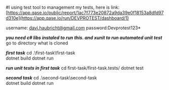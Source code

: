 #I using test tool to management my tests, here is link:
[https://app.qase.io/public/report/1ac7f773e20872a9da39e0f18153a8dfd97d310e](https://app.qase.io/run/DEVPROTEST/dashboard/1)

username:
davi.haubricht@gmail.com 
password:Devprotest123*

***you need c# libs instaled to run this. and xunit to run automated unit test***
go to directory what is cloned

***first task***
cd .\first-task\first-task\
dotnet build
dotnet run

***run unit tests in first task***
cd first-task/first-task.tests/
dotnet test

***second task***
cd .\second-task\second-task\
dotnet build
dotnet run
